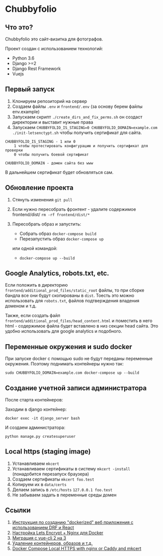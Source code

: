 # Chubbyfolio

## Что это?

Chubbyfolio это сайт-визитка для фотографов.

Проект создан с использованием технологий:
* Python 3.6
* Django >=2
* Django Rest Framework
* Vuejs

##  Первый запуск

1. Клонируем репозиторий на сервер
2. Создаем файлы `.env` и `frontend/.env` (за основу берем файлы env.example)
3. Запускаем скрипт `./create_dirs_and_fix_perms.sh` он создаст директории и выставит нужные права
4. Запускаем `CHUBBYFOLIO_IS_STAGING=0 CHUBBYFOLIO_DOMAIN=example.com ./init-letsenctypt.sh` чтобы получить сертификат для сайта.
```
CHUBBYFOLIO_IS_STAGING - 1 или 0
    1 чтобы протестировать конфигурацию и получить сертификат для проверки
    0 чтобы получить боевой сертификат
    
CHUBBYFOLIO_DOMAIN - домен сайта без www
```

В дальнейшем сертификат будет обновляться сам.

## Обновление проекта

1. Стянуть изменения `git pull`
2. Если нужно пересобрать фронтент - удалите содержимое frontend/dist/ `rm -rf frontend/dist/*`
3. Пересобрать образ и запустить:
    - Собрать образ `docker-compose build`
    - Перезапустить образ `docker-compose up`
    
    или одной командой:
    
    - `docker-compose up --build`

## Google Analytics, robots.txt, etc.

Если положить в директорию `frontend/additional_prod_files/static_root` файлы, то при сборке бандла все они будут скопированы в `dist`.
Тоесть это можно использовать для `robots.txt`, файлов подтверждения владения доменом и т.д.

Также, если создать файл `frontend/additional_prod_files/head_content.html` и поместить в него html - содержимое файла будет вставлено в низ секции head сайта. Это удобно использовать для google analytics и подобного.

## Переменные окружения и sudo docker

При запуске docker с помощью sudo не будут переданы переменные окружения. Поэтому поднимать контейнеры нужно так:

```
sudo CHUBBYFOLIO_DOMAIN=example.com docker-compose up --build
```

## Создание учетной записи администратора

После старта контейнеров:

Заходим в django контейнер:
```
docker exec -it django_server bash
```
И создаем администратора:
```
python manage.py createsuperuser
``` 

## Local https (staging image)

1. Устанавливаем `mkcert`
2. Устанавливаем сертификаты в систему `mkcert -install` (понадобится перезапуск браузера)
3. Создаем сертификаты `mkcert foo.test`
4. Копируем их в `data/certs`
5. Делаем запись в `/etc/hosts` `127.0.0.1 foo.test`
6. Не забываем задать в переменные среды домен

## Ссылки

1. [Инструкция по созданию "dockerized" веб приложения с использованием DRF и React](https://gist.github.com/genomics-geek/98929a9e7ba9602fed7bfa4a5a1c5c4e)
2. [Настройка Lets Encrypt + Nginx для Docker](https://medium.com/@pentacent/nginx-and-lets-encrypt-with-docker-in-less-than-5-minutes-b4b8a60d3a71)
3. [Миграция с vue-cli 2 на 3](https://medium.com/jinweijie/migrate-from-vue-cli-2-to-3-16f14e7febdc)
4. [Удаление контейнеров, образов и т.д.](https://linuxize.com/post/how-to-remove-docker-images-containers-volumes-and-networks/)
5. [Docker Compose Local HTTPS with nginx or Caddy and mkcert](https://codewithhugo.com/docker-compose-local-https/)
